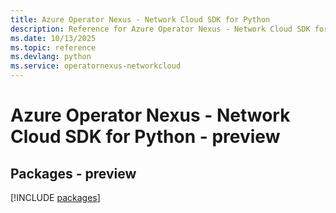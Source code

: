 ```yaml
---
title: Azure Operator Nexus - Network Cloud SDK for Python
description: Reference for Azure Operator Nexus - Network Cloud SDK for Python
ms.date: 10/13/2025
ms.topic: reference
ms.devlang: python
ms.service: operatornexus-networkcloud
---
```

# Azure Operator Nexus - Network Cloud SDK for Python - preview
## Packages - preview
[!INCLUDE [packages](operator-nexus---network-cloud-index.md)]